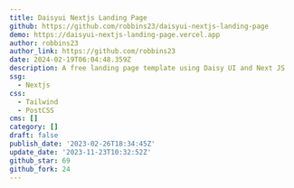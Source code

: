 ```yaml
---
title: Daisyui Nextjs Landing Page
github: https://github.com/robbins23/daisyui-nextjs-landing-page
demo: https://daisyui-nextjs-landing-page.vercel.app
author: robbins23
author_link: https://github.com/robbins23
date: 2024-02-19T06:04:48.359Z
description: A free landing page template using Daisy UI and Next JS
ssg:
  - Nextjs
css:
  - Tailwind
  - PostCSS
cms: []
category: []
draft: false
publish_date: '2023-02-26T18:34:45Z'
update_date: '2023-11-23T10:32:52Z'
github_star: 69
github_fork: 24
---
```

